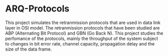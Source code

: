 # ARQ-Protocols
This project simulates the retranmission protocols that are used in data link layer in OSI model. 
The retranmission protocols that have been studied are ABP (Alternating Bit Protocol) and GBN (Go Back N). 
This project studies the perfomance of the protocols, mainly the throughput of the system
subject to changes in bit error rate, channel capacity, propagation delay and the size of the data frame.
